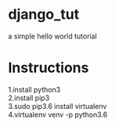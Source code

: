 # django_tut
a simple hello world tutorial
# Instructions
  1.install python3  
  2.install pip3  
  3.sudo pip3.6 install virtualenv  
  4.virtualenv venv -p python3.6  

